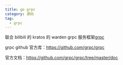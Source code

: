 ```yaml
---
title: go grpc
category: 源码
tag:
  - grpc
---
```


联合 bilibili 的 kratos 的 warden grpc 服务框架[grpc](./../bilibili-kratos/grpc/)

grpc github 官方库：https://github.com/grpc/grpc

官方文档：https://github.com/grpc/grpc/tree/master/doc
